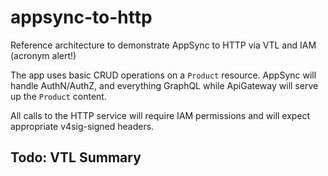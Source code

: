 # appsync-to-http

Reference architecture to demonstrate AppSync to HTTP via VTL and IAM (acronym alert!)

The app uses basic CRUD operations on a `Product` resource. AppSync will handle AuthN/AuthZ, and everything GraphQL while ApiGateway will serve up the `Product` content.

All calls to the HTTP service will require IAM permissions and will expect appropriate v4sig-signed headers.

## Todo: VTL Summary
